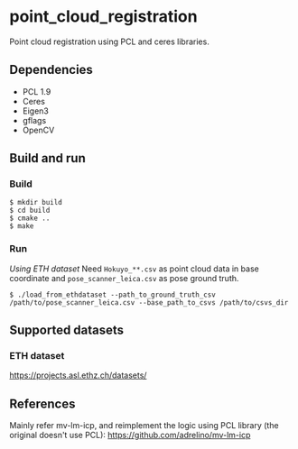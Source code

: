 # point_cloud_registration
Point cloud registration using PCL and ceres libraries.

## Dependencies
- PCL 1.9
- Ceres
- Eigen3
- gflags
- OpenCV

## Build and run
### Build
```
$ mkdir build
$ cd build
$ cmake ..
$ make
```

### Run
*Using ETH dataset*
Need `Hokuyo_**.csv` as point cloud data in base coordinate and `pose_scanner_leica.csv` as pose ground truth.

```
$ ./load_from_ethdataset --path_to_ground_truth_csv /path/to/pose_scanner_leica.csv --base_path_to_csvs /path/to/csvs_dir
```

## Supported datasets
### ETH dataset
https://projects.asl.ethz.ch/datasets/

## References
Mainly refer mv-lm-icp, and reimplement the logic using PCL library (the original doesn't use PCL):
https://github.com/adrelino/mv-lm-icp
